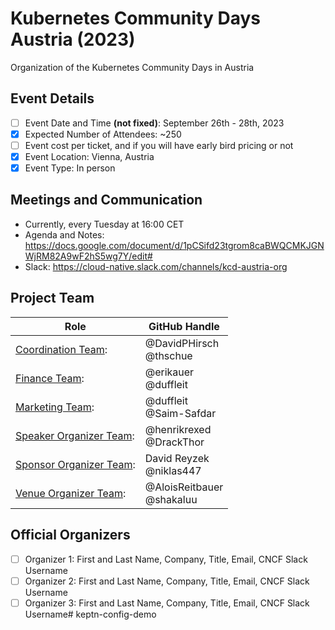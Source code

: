 # Kubernetes Community Days Austria (2023)
Organization of the Kubernetes Community Days in Austria

## Event Details
* [ ] Event Date and Time **(not fixed)**:  September 26th - 28th, 2023
* [X] Expected Number of Attendees: ~250
* [ ] Event cost per ticket, and if you will have early bird pricing or not
* [X] Event Location: Vienna, Austria
* [X] Event Type: In person

## Meetings and Communication
* Currently, every Tuesday at 16:00 CET
* Agenda and Notes: https://docs.google.com/document/d/1pCSifd23tgrom8caBWQCMKJGNWjRM82A9wF2hS5wg7Y/edit#
* Slack: https://cloud-native.slack.com/channels/kcd-austria-org

## Project Team
| Role                                                         | GitHub Handle                  |
|--------------------------------------------------------------|--------------------------------|
| [Coordination Team](./ROLES.md#coordinator-role):            | @DavidPHirsch <BR> @thschue    |
| [Finance Team](./ROLES.md#finance-role):                     | @erikauer <BR> @duffleit       |
| [Marketing Team](./ROLES.md#marketing-role):                 | @duffleit <BR> @Saim-Safdar    |
| [Speaker Organizer Team](./ROLES.md#speaker-organiser-role): | @henrikrexed <BR> @DrackThor   |
| [Sponsor Organizer Team](./ROLES.md#sponsor-organiser-role): | David Reyzek <BR> @niklas447   |
| [Venue Organizer Team](./ROLES.md#venue-organiser-role):     | @AloisReitbauer <BR> @shakaluu |

## Official Organizers
* [ ] Organizer 1: First and Last Name, Company, Title, Email, CNCF Slack Username
* [ ] Organizer 2: First and Last Name, Company, Title, Email, CNCF Slack Username
* [ ] Organizer 3: First and Last Name, Company, Title, Email, CNCF Slack Username# keptn-config-demo
